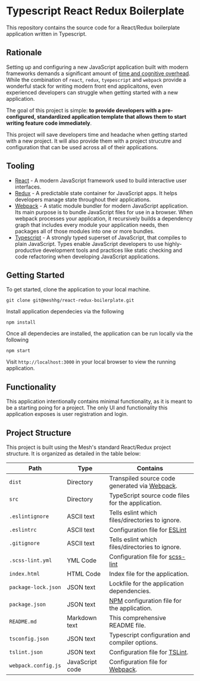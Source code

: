 # Typescript React Redux Boilerplate

This repository contains the source code for a React/Redux boilerplate application written in Typescript. 

## Rationale 

Setting up and configuring a new JavaScript application built with modern frameworks demands a significant amount of [time and cognitive overhead](https://hackernoon.com/how-it-feels-to-learn-javascript-in-2016-d3a717dd577f). While the combination of `react`, `redux`, `tyepescript` and `webpack` provide a wonderful stack for writing modern front end applicaitons, even experienced developers can struggle when getting started with a new application. 

The goal of this project is simple: **to provide developers with a pre-configured, standardized application template that allows them to start writing feature code immediately**. 

This project will save developers time and headache when getting started with a new project. It will also provide them with a project strucutre and configuration that can be used across all of their applications. 

## Tooling

* [React](https://reactjs.org/) - A modern JavaScript framework used to build interactive user interfaces. 
* [Redux](https://redux.js.org/) - A predictable state container for JavaScript apps. It helps developers manage state throughout their applications. 
* [Webpack](https://webpack.js.org/) - A static module bundler for modern JavaScript application. Its main purpose is to bundle JavaScript files for use in a browser. When webpack processes your application, it recursively builds a dependency graph that includes every module your application needs, then packages all of those modules into one or more bundles.
* [Typescript](https://www.typescriptlang.org/) - A strongly typed superset of JavaScript, that compiles to plain JavaScript. Types enable JavaScript developers to use highly-productive development tools and practices like static checking and code refactoring when developing JavaScript applications.

## Getting Started

To get started, clone the application to your local machine.

```
git clone git@meshhg/react-redux-boilerplate.git
```

Install application dependecies via the following 

```
npm install
```

Once all dependecies are installed, the application can be run locally via the following

```
npm start
```

Visit `http://localhost:3000` in your local browser to view the running application. 

## Functionality 

This application intentionally contains minimal functionality, as it is meant to be a starting poing for a project. The only UI and functionality this application exposes is user registration and login. 

## Project Structure

This project is built using the Mesh's standard React/Redux project structure. It is organized as detailed in the table below:

| Path                  | Type              | Contains                                                            
| ----------------------|-------------------|---------------------------------------------------------------------------|
| `dist`            	| Directory         | Transpiled source code generated via [Webpack](https://webpack.js.org/).  |
| `src`                 | Directory         | TypeScript source code files for the application.                         |
| `.eslintignore`       | ASCII text        | Tells eslint which files/directories to ignore.                           |
| `.eslintrc`           | ASCII text        | Configuration file for [ESLint](https://eslint.org/)                      |
| `.gitignore`          | ASCII text        | Tells eslint which files/directories to ignore.                           |
| `.scss-lint.yml`      | YML Code          | Configuration file for [scss-lint](https://github.com/brigade/scss-lint)  |
| `index.html`          | HTML Code         | Index file for the application.                                           |
| `package-lock.json`   | JSON text         | Lockfile for the application dependencies.                                |  
| `package.json`        | JSON text         | [NPM](https://www.npmjs.com/) configuration file for the application.     |
| `README.md`           | Markdown text     | This comprehensive README file.                                           |
| `tsconfig.json`       | JSON text         | Typescript configuration and compiler options.                            |
| `tslint.json`         | JSON text         | Configuration file for [TSLint](https://github.com/palantir/tslint).      |
| `webpack.config.js`   | JavaScript code   | Configuration file for [Webpack](https://webpack.js.org/).                |    






